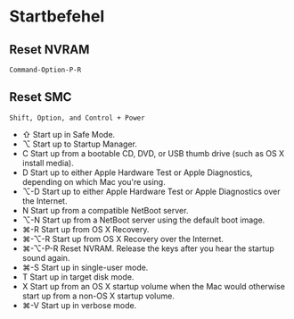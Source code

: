# Startbefehel

## Reset NVRAM

    Command-Option-P-R
    
## Reset SMC

    Shift, Option, and Control + Power
    


* ⇧ 	Start up in Safe Mode.
* ⌥ 	Start up to Startup Manager.
* C 	Start up from a bootable CD, DVD, or USB thumb drive (such as OS X install media).
* D 	Start up to either Apple Hardware Test or Apple Diagnostics, depending on which Mac you're using.
* ⌥-D 	Start up to either Apple Hardware Test or Apple Diagnostics over the Internet.
* N 	Start up from a compatible NetBoot server.
* ⌥-N 	Start up from a NetBoot server using the default boot image.
* ⌘-R 	Start up from OS X Recovery. 
* ⌘-⌥-R 	Start up from OS X Recovery over the Internet.
* ⌘-⌥-P-R 	Reset NVRAM. Release the keys after you hear the startup sound again.
* ⌘-S 	Start up in single-user mode.
* T 	Start up in target disk mode.
* X 	Start up from an OS X startup volume when the Mac would otherwise start up from a non-OS X startup volume.
* ⌘-V 	Start up in verbose mode.